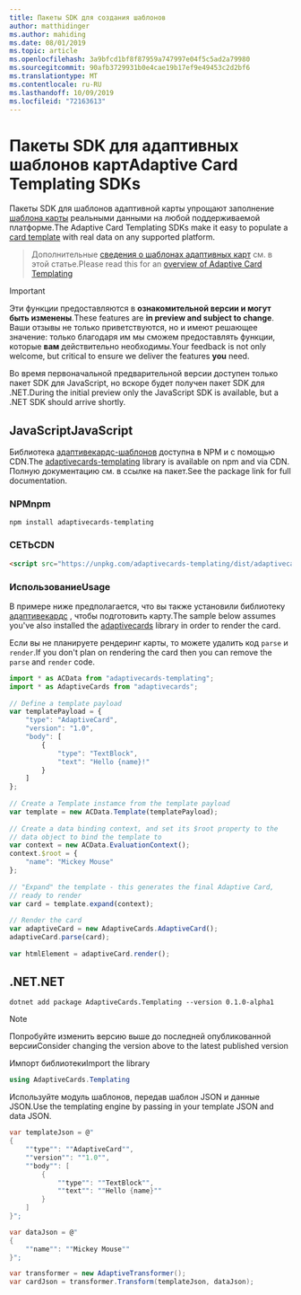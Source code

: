 ```yaml
---
title: Пакеты SDK для создания шаблонов
author: matthidinger
ms.author: mahiding
ms.date: 08/01/2019
ms.topic: article
ms.openlocfilehash: 3a9bfcd1bf8f87959a747997e04f5c5ad2a79980
ms.sourcegitcommit: 90afb3729931b0e4cae19b17ef9e49453c2d2bf6
ms.translationtype: MT
ms.contentlocale: ru-RU
ms.lasthandoff: 10/09/2019
ms.locfileid: "72163613"
---
```

# <a name="adaptive-card-templating-sdks"></a><span data-ttu-id="897fd-102">Пакеты SDK для адаптивных шаблонов карт</span><span class="sxs-lookup"><span data-stu-id="897fd-102">Adaptive Card Templating SDKs</span></span>

<span data-ttu-id="897fd-103">Пакеты SDK для шаблонов адаптивной карты упрощают заполнение [шаблона карты](language.md) реальными данными на любой поддерживаемой платформе.</span><span class="sxs-lookup"><span data-stu-id="897fd-103">The Adaptive Card Templating SDKs make it easy to populate a [card template](language.md) with real data on any supported platform.</span></span>

> <span data-ttu-id="897fd-104">Дополнительные [сведения о шаблонах адаптивных карт](index.md) см. в этой статье.</span><span class="sxs-lookup"><span data-stu-id="897fd-104">Please read this for an [overview of Adaptive Card Templating](index.md)</span></span>

> [!IMPORTANT] 
> 
> <span data-ttu-id="897fd-105">Эти функции предоставляются в **ознакомительной версии и могут быть изменены**.</span><span class="sxs-lookup"><span data-stu-id="897fd-105">These features are **in preview and subject to change**.</span></span> <span data-ttu-id="897fd-106">Ваши отзывы не только приветствуются, но и имеют решающее значение: только благодаря им мы сможем предоставлять функции, которые **вам** действительно необходимы.</span><span class="sxs-lookup"><span data-stu-id="897fd-106">Your feedback is not only welcome, but  critical to ensure we deliver the features **you** need.</span></span>
> 
> <span data-ttu-id="897fd-107">Во время первоначальной предварительной версии доступен только пакет SDK для JavaScript, но вскоре будет получен пакет SDK для .NET.</span><span class="sxs-lookup"><span data-stu-id="897fd-107">During the initial preview only the JavaScript SDK is available, but a .NET SDK should arrive shortly.</span></span>

## <a name="javascript"></a><span data-ttu-id="897fd-108">JavaScript</span><span class="sxs-lookup"><span data-stu-id="897fd-108">JavaScript</span></span>

<span data-ttu-id="897fd-109">Библиотека [адаптивекардс-шаблонов](https://www.npmjs.com/package/adaptivecards-templating) доступна в NPM и с помощью CDN.</span><span class="sxs-lookup"><span data-stu-id="897fd-109">The [adaptivecards-templating](https://www.npmjs.com/package/adaptivecards-templating) library is available on npm and via CDN.</span></span> <span data-ttu-id="897fd-110">Полную документацию см. в ссылке на пакет.</span><span class="sxs-lookup"><span data-stu-id="897fd-110">See the package link for full documentation.</span></span>

### <a name="npm"></a><span data-ttu-id="897fd-111">NPM</span><span class="sxs-lookup"><span data-stu-id="897fd-111">npm</span></span>

```console
npm install adaptivecards-templating
```

### <a name="cdn"></a><span data-ttu-id="897fd-112">СЕТЬ</span><span class="sxs-lookup"><span data-stu-id="897fd-112">CDN</span></span>

```html
<script src="https://unpkg.com/adaptivecards-templating/dist/adaptivecards-templating.min.js"></script>
``` 

### <a name="usage"></a><span data-ttu-id="897fd-113">Использование</span><span class="sxs-lookup"><span data-stu-id="897fd-113">Usage</span></span>

<span data-ttu-id="897fd-114">В примере ниже предполагается, что вы также установили библиотеку [адаптивекардс](https://www.npmjs.com/package/adaptivecards) , чтобы подготовить карту.</span><span class="sxs-lookup"><span data-stu-id="897fd-114">The sample below assumes you've also installed the [adaptivecards](https://www.npmjs.com/package/adaptivecards) library in order to render the card.</span></span> 

<span data-ttu-id="897fd-115">Если вы не планируете рендеринг карты, то можете удалить код `parse` и `render`.</span><span class="sxs-lookup"><span data-stu-id="897fd-115">If you don't plan on rendering the card then you can remove the `parse` and `render` code.</span></span> 

```js
import * as ACData from "adaptivecards-templating";
import * as AdaptiveCards from "adaptivecards";
 
// Define a template payload
var templatePayload = {
    "type": "AdaptiveCard",
    "version": "1.0",
    "body": [
        {
            "type": "TextBlock",
            "text": "Hello {name}!"
        }
    ]
};
 
// Create a Template instamce from the template payload
var template = new ACData.Template(templatePayload);
 
// Create a data binding context, and set its $root property to the
// data object to bind the template to
var context = new ACData.EvaluationContext();
context.$root = {
    "name": "Mickey Mouse"
};
 
// "Expand" the template - this generates the final Adaptive Card,
// ready to render
var card = template.expand(context);
 
// Render the card
var adaptiveCard = new AdaptiveCards.AdaptiveCard();
adaptiveCard.parse(card);
 
var htmlElement = adaptiveCard.render();
```

## <a name="net"></a><span data-ttu-id="897fd-116">.NET</span><span class="sxs-lookup"><span data-stu-id="897fd-116">.NET</span></span> 

```console
dotnet add package AdaptiveCards.Templating --version 0.1.0-alpha1
```

> [!NOTE]
>
> <span data-ttu-id="897fd-117">Попробуйте изменить версию выше до последней опубликованной версии</span><span class="sxs-lookup"><span data-stu-id="897fd-117">Consider changing the version above to the latest published version</span></span>

<span data-ttu-id="897fd-118">Импорт библиотеки</span><span class="sxs-lookup"><span data-stu-id="897fd-118">Import the library</span></span> 

```cs
using AdaptiveCards.Templating
```

<span data-ttu-id="897fd-119">Используйте модуль шаблонов, передав шаблон JSON и данные JSON.</span><span class="sxs-lookup"><span data-stu-id="897fd-119">Use the templating engine by passing in your template JSON and data JSON.</span></span>

```cs
var templateJson = @"
{
    ""type"": ""AdaptiveCard"",
    ""version"": ""1.0"",
    ""body"": [
        {
            ""type"": ""TextBlock"",
            ""text"": ""Hello {name}""
        }
    ]
}";

var dataJson = @"
{
    ""name"": ""Mickey Mouse""
}";

var transformer = new AdaptiveTransformer();
var cardJson = transformer.Transform(templateJson, dataJson);
```
